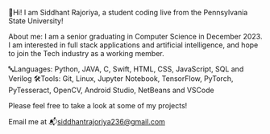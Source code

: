 👋Hi! I am Siddhant Rajoriya, a student coding live from the Pennsylvania State University!

About me: 
I am a senior graduating in Computer Science in December 2023. I am interested in full stack applications and artificial intelligence, and hope to join the Tech industry as a working member. 

🔤Languages: Python, JAVA, C, Swift, HTML, CSS, JavaScript, SQL and Verilog
🛠️Tools: Git, Linux, Jupyter Notebook, TensorFlow, PyTorch, PyTesseract, OpenCV, Android Studio, NetBeans and VSCode

Please feel free to take a look at some of my projects!

Email me at  📬siddhantrajoriya236@gmail.com
